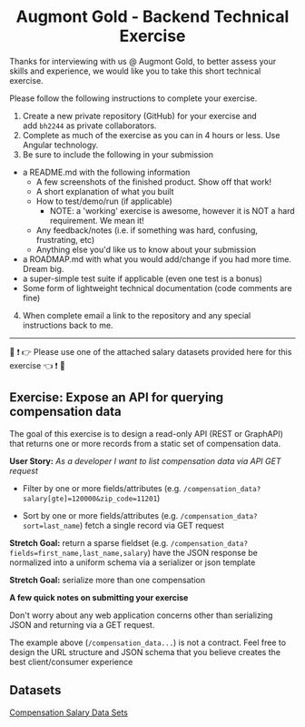 # <center>Augmont Gold - Backend Technical Exercise</center>

Thanks for interviewing with us @ Augmont Gold, to better assess your skills and experience, we would like you to take this short technical exercise.

Please follow the following instructions to complete your exercise.

1. Create a new private repository (GitHub) for your exercise and add `bh2244` as private collaborators.
2. Complete as much of the exercise as you can in 4 hours or less. Use Angular technology.
3. Be sure to include the following in your submission

- a README.md with the following information
  - A few screenshots of the finished product. Show off that work!
  - A short explanation of what you built
  - How to test/demo/run (if applicable)
    - NOTE: a 'working' exercise is awesome, however it is NOT a hard requirement. We mean it!
  - Any feedback/notes (i.e. if something was hard, confusing, frustrating, etc)
  - Anything else you'd like us to know about your submission
- a ROADMAP.md with what you would add/change if you had more time. Dream big.
- a super-simple test suite if applicable (even one test is a bonus)
- Some form of lightweight technical documentation (code comments are fine)

4. When complete email a link to the repository and any special instructions back to me.

---

🚨 ❗ 👉 Please use one of the attached salary datasets provided here for this exercise 👈 ❗ 🚨

## Exercise: Expose an API for querying compensation data

The goal of this exercise is to design a read-only API (REST or GraphAPI) that returns one or more records from a static set of compensation data.

**User Story:** _As a developer I want to list compensation data via API GET request_

- Filter by one or more fields/attributes (e.g. `/compensation_data?salary[gte]=120000&zip_code=11201`)

- Sort by one or more fields/attributes (e.g. `/compensation_data?sort=last_name`) fetch a single record via GET request

**Stretch Goal:** return a sparse fieldset (e.g. `/compensation_data?fields=first_name,last_name,salary`) have the JSON response be normalized into a uniform schema via a serializer or json template

**Stretch Goal:** serialize more than one compensation

**A few quick notes on submitting your exercise**

Don't worry about any web application concerns other than serializing JSON and returning via a GET request.

The example above (`/compensation_data...`) is not a contract. Feel free to design the URL structure and JSON schema that you believe creates the best client/consumer experience

## Datasets

[Compensation Salary Data Sets](./salary_datasets/)
